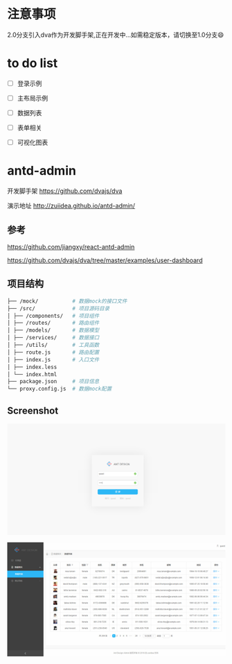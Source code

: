# 注意事项

2.0分支引入dva作为开发脚手架,正在开发中...如需稳定版本，请切换至1.0分支:smile:

# to do list
- [ ] 登录示例
- [ ] 主布局示例
- [ ] 数据列表
- [ ] 表单相关
- [ ] 可视化图表


# antd-admin
开发脚手架 https://github.com/dvajs/dva

演示地址 http://zuiidea.github.io/antd-admin/

## 参考

https://github.com/jiangxy/react-antd-admin

https://github.com/dvajs/dva/tree/master/examples/user-dashboard

## 项目结构

```bash
├── /mock/           # 数据mock的接口文件
├── /src/            # 项目源码目录
│ ├── /components/   # 项目组件
│ ├── /routes/       # 路由组件
│ ├── /models/       # 数据模型
│ ├── /services/     # 数据接口
│ ├── /utils/        # 工具函数
│ ├── route.js       # 路由配置
│ ├── index.js       # 入口文件
│ ├── index.less     
│ └── index.html     
├── package.json     # 项目信息
└── proxy.config.js  # 数据mock配置
```
## Screenshot

![](assets/anrd-admin-login.png)

![](assets/anrd-admin-dataList.png)
